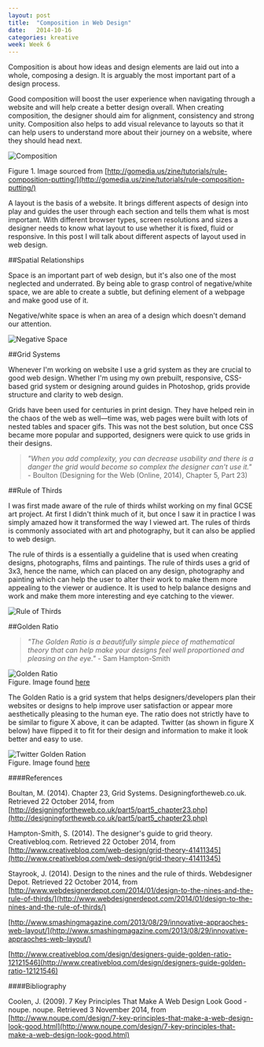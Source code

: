 ```yaml
---
layout: post
title:  "Composition in Web Design"
date:   2014-10-16
categories: kreative
week: Week 6
---
```


Composition is about how ideas and design elements are laid out into a whole, composing a design. It is arguably the most important part of a design process.

Good composition will boost the user experience when navigating through a website and will help create a better design overall. When creating composition, the designer should aim for alignment, consistency and strong unity. Composition also helps to add visual relevance to layouts so that it can help users to understand more about their journey on a website, where they should head next.

![Composition](/projectblog/img/posts/gomedia_composition_girl.jpg "Composition")

Figure 1. Image sourced from [http://gomedia.us/zine/tutorials/rule-composition-putting/](http://gomedia.us/zine/tutorials/rule-composition-putting/)

A layout is the basis of a website. It brings different aspects of design into play and guides the user through each section and tells them what is most important. With different browser types, screen resolutions and sizes a designer needs to know what layout to use whether it is fixed, fluid or responsive. In this post I will talk about different aspects of layout used in web design.

##Spatial Relationships

Space is an important part of web design, but it's also one of the most neglected and underrated. By being able to grasp control of negative/white space, we are able to create a subtle, but defining element of a webpage and make good use of it.

Negative/white space is when an area of a design which doesn't demand our attention.

![Negative Space](/projectblog/img/posts/squarespace_white-space.jpg "Negative/White Space")

##Grid Systems

Whenever I'm working on website I use a grid system as they are crucial to good web design. Whether I'm using my own prebuilt, responsive, CSS-based grid system or designing around guides in Photoshop, grids provide structure and clarity to web design. 

Grids have been used for centuries in print design. They have helped rein in the chaos of the web as well—time was, web pages were built with lots of nested tables and spacer gifs. This was not the best solution, but once CSS became more popular and supported, designers were quick to use grids in their designs.

> _"When you add complexity, you can decrease usability and there is a danger the grid would become so complex the designer can't use it."_ - Boulton (Designing for the Web (Online, 2014), Chapter 5, Part 23)

##Rule of Thirds

I was first made aware of the rule of thirds whilst working on my final GCSE art project. At first I didn't think much of it, but once I saw it in practice I was simply amazed how it transformed the way I viewed art. The rules of thirds is commonly associated with art and photography, but it can also be applied to web design.

The rule of thirds is a essentially a guideline that is used when creating designs, photographs, films and paintings. The rule of thirds uses a grid of 3x3, hence the name, which can placed on any design, photography and painting which can help the user to alter their work to make them more appealing to the viewer or audience. It is used to help balance designs and work and make them more interesting and eye catching to the viewer.

![Rule of Thirds](/projectblog/img/posts/ruleofthirds.jpg "Rule of Thirds") <br>

##Golden Ratio
>_"The Golden Ratio is a beautifully simple piece of mathematical theory that can help make your designs feel well proportioned and pleasing on the eye."_ - Sam Hampton-Smith

![Golden Ratio](/projectblog/img/posts/g-ratio.png "Golden Ratio") <br>
Figure. Image found [here](http://www.creativebloq.com/design/designers-guide-golden-ratio-12121546)

The Golden Ratio is a grid system that helps designers/developers plan their websites or designs to help improve user satisfaction or appear more aesthetically pleasing to the human eye. The ratio does not strictly have to be similar to figure X above, it can be adapted. Twitter (as shown in figure X below) have flipped it to fit for their design and information to make it look better and easy to use.

![Twitter Golden Ration](/projectblog/img/posts/gr-twitter.png "Twitter Golden Ratio") <br>
Figure. Image found [here](http://www.creativebloq.com/design/designers-guide-golden-ratio-12121546)

####References

Boultan, M. (2014). Chapter 23, Grid Systems. Designingfortheweb.co.uk. Retrieved 22 October 2014, from [http://designingfortheweb.co.uk/part5/part5_chapter23.php](http://designingfortheweb.co.uk/part5/part5_chapter23.php)

Hampton-Smith, S. (2014). The designer's guide to grid theory. Creativebloq.com. Retrieved 22 October 2014, from [http://www.creativebloq.com/web-design/grid-theory-41411345](http://www.creativebloq.com/web-design/grid-theory-41411345)

Stayrook, J. (2014). Design to the nines and the rule of thirds. Webdesigner Depot. Retrieved 22 October 2014, from [http://www.webdesignerdepot.com/2014/01/design-to-the-nines-and-the-rule-of-thirds/](http://www.webdesignerdepot.com/2014/01/design-to-the-nines-and-the-rule-of-thirds/)

[http://www.smashingmagazine.com/2013/08/29/innovative-appraoches-web-layout/](http://www.smashingmagazine.com/2013/08/29/innovative-appraoches-web-layout/)

[http://www.creativebloq.com/design/designers-guide-golden-ratio-12121546](http://www.creativebloq.com/design/designers-guide-golden-ratio-12121546)

####Bibliography

Coolen, J. (2009). 7 Key Principles That Make A Web Design Look Good - noupe. noupe. Retrieved 3 November 2014, from [http://www.noupe.com/design/7-key-principles-that-make-a-web-design-look-good.html](http://www.noupe.com/design/7-key-principles-that-make-a-web-design-look-good.html)